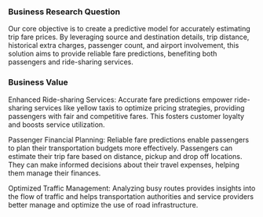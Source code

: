 ### Business Research Question
Our core objective is to create a predictive model for accurately estimating trip fare prices. By leveraging source and destination details, trip distance, historical extra charges, passenger count, and airport involvement, this solution aims to provide reliable fare predictions, benefiting both passengers and ride-sharing services.

### Business Value
Enhanced Ride-sharing Services:
Accurate fare predictions empower ride-sharing services like yellow taxis to optimize pricing strategies, providing passengers with fair and competitive fares. This fosters customer loyalty and boosts service utilization.

Passenger Financial Planning:
Reliable fare predictions enable passengers to plan their transportation budgets more effectively. Passengers can estimate their trip fare based on distance, pickup and drop off locations. They can make informed decisions about their travel expenses, helping them manage their finances.

Optimized Traffic Management:
Analyzing busy routes provides insights into the flow of traffic and helps transportation authorities and service providers better manage and optimize the use of road infrastructure.
